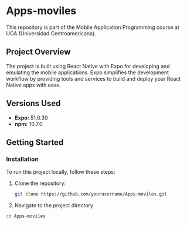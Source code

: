 # Apps-moviles

This repository is part of the Mobile Application Programming course at UCA (Universidad Centroamericana).

## Project Overview

The project is built using React Native with Expo for developing and emulating the mobile applications. Expo simplifies the development workflow by providing tools and services to build and deploy your React Native apps with ease.

## Versions Used

- **Expo:** 51.0.30
- **npm:** 10.7.0

## Getting Started

### Installation

To run this project locally, follow these steps:

1. Clone the repository:
   ```bash
   git clone https://github.com/yourusername/Apps-moviles.git

2. Navigate to the project directory
  ```bash
  cd Apps-moviles


